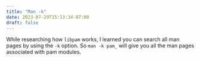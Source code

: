 ```yaml
---
title: "Man -k"
date: 2023-07-29T15:13:34-07:00
draft: false
---
```

While researching how `libpam` works, I learned you can search all man pages by using
the `-k` option. So `man -k pam_` will give you all the man pages associated with
pam modules.
<!--more-->